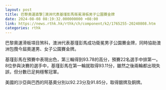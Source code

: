 ```yaml
---
layout: post
title: 巴黎奧運直撃│澳洲代表基瑾彭馬衛冕滑板男子公園賽金牌
date: 2024-08-08 08:19:32.000000000 +08:00
link: https://news.rthk.hk/rthk/ch/component/k2/1765255-20240808.htm
categories: rthk
---
```


巴黎奧運滑板項目煞科，澳洲代表基瑾彭馬成功衛冕男子公園賽金牌，同時協助澳洲包攬今屆奧運男、女子公園賽金牌。

基瑾彭馬在預賽中表現出色，第三輪得到93.78的高分，預賽22名選手中排第一。8位參與決賽的選手中，基瑾彭馬在第一輪就取得93.11分，雖然之後兩輪都出現失誤，但分數已足夠穩奪冠軍。

美國的沙亞與巴西的阿基奧分別以92.23分及91.85分，取得銀牌及銅牌。

